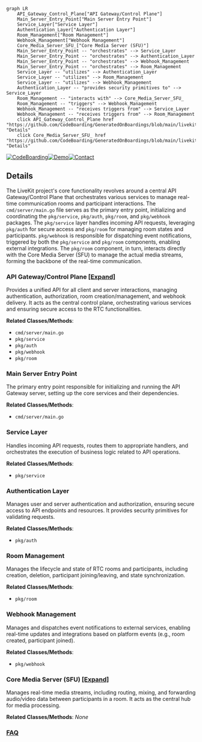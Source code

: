 ```mermaid
graph LR
    API_Gateway_Control_Plane["API Gateway/Control Plane"]
    Main_Server_Entry_Point["Main Server Entry Point"]
    Service_Layer["Service Layer"]
    Authentication_Layer["Authentication Layer"]
    Room_Management["Room Management"]
    Webhook_Management["Webhook Management"]
    Core_Media_Server_SFU_["Core Media Server (SFU)"]
    Main_Server_Entry_Point -- "orchestrates" --> Service_Layer
    Main_Server_Entry_Point -- "orchestrates" --> Authentication_Layer
    Main_Server_Entry_Point -- "orchestrates" --> Webhook_Management
    Main_Server_Entry_Point -- "orchestrates" --> Room_Management
    Service_Layer -- "utilizes" --> Authentication_Layer
    Service_Layer -- "utilizes" --> Room_Management
    Service_Layer -- "utilizes" --> Webhook_Management
    Authentication_Layer -- "provides security primitives to" --> Service_Layer
    Room_Management -- "interacts with" --> Core_Media_Server_SFU_
    Room_Management -- "triggers" --> Webhook_Management
    Webhook_Management -- "receives triggers from" --> Service_Layer
    Webhook_Management -- "receives triggers from" --> Room_Management
    click API_Gateway_Control_Plane href "https://github.com/CodeBoarding/GeneratedOnBoardings/blob/main/livekit/API_Gateway_Control_Plane.md" "Details"
    click Core_Media_Server_SFU_ href "https://github.com/CodeBoarding/GeneratedOnBoardings/blob/main/livekit/Core_Media_Server_SFU_.md" "Details"
```

[![CodeBoarding](https://img.shields.io/badge/Generated%20by-CodeBoarding-9cf?style=flat-square)](https://github.com/CodeBoarding/CodeBoarding)[![Demo](https://img.shields.io/badge/Try%20our-Demo-blue?style=flat-square)](https://www.codeboarding.org/demo)[![Contact](https://img.shields.io/badge/Contact%20us%20-%20contact@codeboarding.org-lightgrey?style=flat-square)](mailto:contact@codeboarding.org)

## Details

The LiveKit project's core functionality revolves around a central API Gateway/Control Plane that orchestrates various services to manage real-time communication rooms and participant interactions. The `cmd/server/main.go` file serves as the primary entry point, initializing and coordinating the `pkg/service`, `pkg/auth`, `pkg/room`, and `pkg/webhook` packages. The `pkg/service` layer handles incoming API requests, leveraging `pkg/auth` for secure access and `pkg/room` for managing room states and participants. `pkg/webhook` is responsible for dispatching event notifications, triggered by both the `pkg/service` and `pkg/room` components, enabling external integrations. The `pkg/room` component, in turn, interacts directly with the Core Media Server (SFU) to manage the actual media streams, forming the backbone of the real-time communication.

### API Gateway/Control Plane [[Expand]](./API_Gateway_Control_Plane.md)
Provides a unified API for all client and server interactions, managing authentication, authorization, room creation/management, and webhook delivery. It acts as the central control plane, orchestrating various services and ensuring secure access to the RTC functionalities.


**Related Classes/Methods**:

- `cmd/server/main.go`
- `pkg/service`
- `pkg/auth`
- `pkg/webhook`
- `pkg/room`


### Main Server Entry Point
The primary entry point responsible for initializing and running the API Gateway server, setting up the core services and their dependencies.


**Related Classes/Methods**:

- `cmd/server/main.go`


### Service Layer
Handles incoming API requests, routes them to appropriate handlers, and orchestrates the execution of business logic related to API operations.


**Related Classes/Methods**:

- `pkg/service`


### Authentication Layer
Manages user and server authentication and authorization, ensuring secure access to API endpoints and resources. It provides security primitives for validating requests.


**Related Classes/Methods**:

- `pkg/auth`


### Room Management
Manages the lifecycle and state of RTC rooms and participants, including creation, deletion, participant joining/leaving, and state synchronization.


**Related Classes/Methods**:

- `pkg/room`


### Webhook Management
Manages and dispatches event notifications to external services, enabling real-time updates and integrations based on platform events (e.g., room created, participant joined).


**Related Classes/Methods**:

- `pkg/webhook`


### Core Media Server (SFU) [[Expand]](./Core_Media_Server_SFU_.md)
Manages real-time media streams, including routing, mixing, and forwarding audio/video data between participants in a room. It acts as the central hub for media processing.


**Related Classes/Methods**: _None_



### [FAQ](https://github.com/CodeBoarding/GeneratedOnBoardings/tree/main?tab=readme-ov-file#faq)